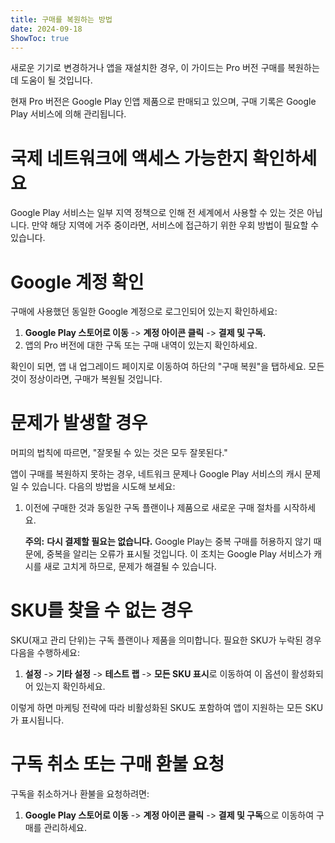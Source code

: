 ```yaml
---
title: 구매를 복원하는 방법  
date: 2024-09-18  
ShowToc: true  
---
```


새로운 기기로 변경하거나 앱을 재설치한 경우, 이 가이드는 Pro 버전 구매를 복원하는 데 도움이 될 것입니다.

현재 Pro 버전은 Google Play 인앱 제품으로 판매되고 있으며, 구매 기록은 Google Play 서비스에 의해 관리됩니다.

# 국제 네트워크에 액세스 가능한지 확인하세요

Google Play 서비스는 일부 지역 정책으로 인해 전 세계에서 사용할 수 있는 것은 아닙니다. 만약 해당 지역에 거주 중이라면, 서비스에 접근하기 위한 우회 방법이 필요할 수 있습니다.

# Google 계정 확인

구매에 사용했던 동일한 Google 계정으로 로그인되어 있는지 확인하세요:

1. **Google Play 스토어로 이동** -> **계정 아이콘 클릭** -> **결제 및 구독.**  
2. 앱의 Pro 버전에 대한 구독 또는 구매 내역이 있는지 확인하세요.

확인이 되면, 앱 내 업그레이드 페이지로 이동하여 하단의 "구매 복원"을 탭하세요. 모든 것이 정상이라면, 구매가 복원될 것입니다.

# 문제가 발생할 경우

머피의 법칙에 따르면, "잘못될 수 있는 것은 모두 잘못된다."

앱이 구매를 복원하지 못하는 경우, 네트워크 문제나 Google Play 서비스의 캐시 문제일 수 있습니다. 다음의 방법을 시도해 보세요:

1. 이전에 구매한 것과 동일한 구독 플랜이나 제품으로 새로운 구매 절차를 시작하세요.

   **주의:** **다시 결제할 필요는 없습니다.** Google Play는 중복 구매를 허용하지 않기 때문에, 중복을 알리는 오류가 표시될 것입니다. 이 조치는 Google Play 서비스가 캐시를 새로 고치게 하므로, 문제가 해결될 수 있습니다.

# SKU를 찾을 수 없는 경우

SKU(재고 관리 단위)는 구독 플랜이나 제품을 의미합니다. 필요한 SKU가 누락된 경우 다음을 수행하세요:

1. **설정** -> **기타 설정** -> **테스트 랩** -> **모든 SKU 표시**로 이동하여 이 옵션이 활성화되어 있는지 확인하세요.
   
이렇게 하면 마케팅 전략에 따라 비활성화된 SKU도 포함하여 앱이 지원하는 모든 SKU가 표시됩니다.

# 구독 취소 또는 구매 환불 요청

구독을 취소하거나 환불을 요청하려면:

1. **Google Play 스토어로 이동** -> **계정 아이콘 클릭** -> **결제 및 구독**으로 이동하여 구매를 관리하세요.